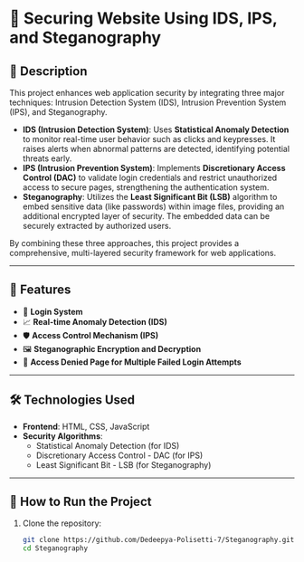 # 🔐 Securing Website Using IDS, IPS, and Steganography

## 📌 Description

This project enhances web application security by integrating three major techniques: Intrusion Detection System (IDS), Intrusion Prevention System (IPS), and Steganography.

- **IDS (Intrusion Detection System)**: Uses **Statistical Anomaly Detection** to monitor real-time user behavior such as clicks and keypresses. It raises alerts when abnormal patterns are detected, identifying potential threats early.
- **IPS (Intrusion Prevention System)**: Implements **Discretionary Access Control (DAC)** to validate login credentials and restrict unauthorized access to secure pages, strengthening the authentication system.
- **Steganography**: Utilizes the **Least Significant Bit (LSB)** algorithm to embed sensitive data (like passwords) within image files, providing an additional encrypted layer of security. The embedded data can be securely extracted by authorized users.

By combining these three approaches, this project provides a comprehensive, multi-layered security framework for web applications.

---

## 🚀 Features

- 🔐 **Login System**
- 📈 **Real-time Anomaly Detection (IDS)**
- 🛡️ **Access Control Mechanism (IPS)**
- 🖼️ **Steganographic Encryption and Decryption**
- 🚫 **Access Denied Page for Multiple Failed Login Attempts**

---

## 🛠️ Technologies Used

- **Frontend**: HTML, CSS, JavaScript  
- **Security Algorithms**:  
  - Statistical Anomaly Detection (for IDS)  
  - Discretionary Access Control - DAC (for IPS)  
  - Least Significant Bit - LSB (for Steganography)

---

## 🧪 How to Run the Project

1. Clone the repository:
   ```bash
   git clone https://github.com/Dedeepya-Polisetti-7/Steganography.git
   cd Steganography
